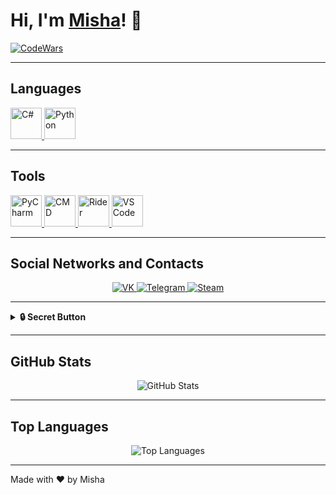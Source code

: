 #             Hi, I'm [Misha](https://t.me/holdsnap00)! 👋

[![CodeWars](https://www.codewars.com/users/Friski/badges/large)](https://www.codewars.com/users/Friski)

---

## Languages

<p align="left">
  <a href="https://docs.microsoft.com/en-us/dotnet/csharp/">
    <img src="https://cdn-icons-png.flaticon.com/512/6132/6132221.png" alt="C#" width="50">
  </a>
  <a href="https://www.python.org/">
    <img src="https://cdn-icons-png.flaticon.com/512/1387/1387537.png" alt="Python" width="50">
  </a>
</p>

---

## Tools

<p align="left">
  <a href="https://www.jetbrains.com/pycharm/">
    <img src="https://raw.githubusercontent.com/daniilshat/daniilshat/2583381c09497c680369e95dce7e029d93484d94/icons/PyCharm.svg" alt="PyCharm" width="50">
  </a>
  <a href="https://en.wikipedia.org/wiki/Cmd.exe">
    <img src="https://cdn.icon-icons.com/icons2/37/PNG/512/console_3350.png" alt="CMD" width="50">
  </a>
  <a href="https://www.jetbrains.com/rider/">
    <img src="https://migsoft.ru/upload/iblock/19e/19e0f71cef493cfd120fc755d94b7636.png" alt="Rider" width="50">
  </a>
  <a href="https://code.visualstudio.com/">
    <img src="https://logo-base.com/logo/visual_studio_code_logo_icon.png" alt="VS Code" width="50">
  </a>
</p>

---

## Social Networks and Contacts

<p align="center">
  <a href="https://vk.com/sharkdas">
    <img src="https://img.shields.io/badge/-VK-blue?style=for-the-badge&logo=vk&logoColor=white" alt="VK" />
  </a>
  <a href="https://t.me/holdsnap00">
    <img src="https://img.shields.io/badge/-Telegram-blue?style=for-the-badge&logo=telegram&logoColor=white" alt="Telegram" />
  </a>
  <a href="https://steamcommunity.com/profiles/76561198322624145/">
    <img src="https://img.shields.io/badge/-Steam-blue?style=for-the-badge&logo=steam&logoColor=white" alt="Steam" />
  </a>
</p>

---

<details>
  <summary><strong>🔒 Secret Button</strong></summary>
  <p align="center">
    Жаль, нет с собой рундука. Ну да, сундук для рун – рундук
    <br />
    <img src="https://img.icons8.com/?size=512&id=Rqk11fzH1NQq&format=png" alt="Dota 2" width="100" />
  </p>
</details>

---

## GitHub Stats

<p align="center">
    <img src="https://github-readme-stats.vercel.app/api?username=DrinkVodkaPlayDotka&show_icons=true&theme=dark" alt="GitHub Stats" />
</p>

---

## Top Languages

<p align="center">
  <img src="https://github-readme-stats.vercel.app/api/top-langs/?username=DrinkVodkaPlayDotka&layout=compact&theme=dark" alt="Top Languages" />
</p>

---

Made with ❤️ by Misha
